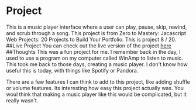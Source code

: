 # Project
This is a music player interface where a user can play, pause, skip, rewind, and scrub through a song.
This project is from Zero to Mastery: Jacascript Web Projects: 20 Projects to Build Your Portfolio. This is project 8 / 20.
##Live Project
You can check out the live version of the project [here](https://sahilaghara1911.github.io/Music-player/)
##Thoughts
This was a fun project for me. I remember back in the day, I used to use a program on my computer called WinAmp to listen to music.
This took me back to those days, creating a music player. I don't know how useful this is today, with things like Spotify or Pandora.

There are a few features I can think to add to this project, like adding shuffle or volume features. Its interesting how easy this project actually was.
You woul think that making a music player like this would be complicated, but it really wasn't.

